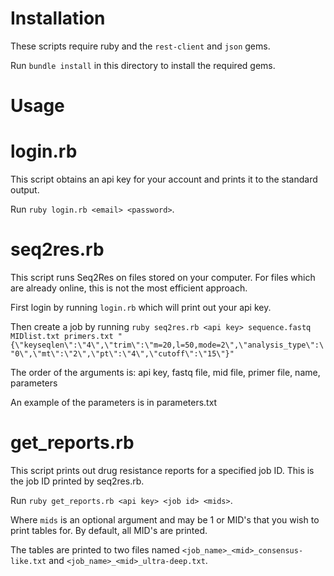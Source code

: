 Installation
=

These scripts require ruby and the `rest-client` and `json` gems.

Run `bundle install` in this directory to install the required gems.

Usage
=

login.rb
==

This script obtains an api key for your account and prints it to the standard output.

Run `ruby login.rb <email> <password>`.

seq2res.rb
==

This script runs Seq2Res on files stored on your computer. For files which are already online, this is not the most efficient approach.

First login by running `login.rb` which will print out your api key.

Then create a job by running `ruby seq2res.rb <api key> sequence.fastq MIDlist.txt primers.txt "{\"keyseqlen\":\"4\",\"trim\":\"m=20,l=50,mode=2\",\"analysis_type\":\"0\",\"mt\":\"2\",\"pt\":\"4\",\"cutoff\":\"15\"}"`

The order of the arguments is: api key, fastq file, mid file, primer file, name, parameters

An example of the parameters is in parameters.txt

get_reports.rb
==

This script prints out drug resistance reports for a specified job ID. This is the job ID printed by seq2res.rb. 

Run `ruby get_reports.rb <api key> <job id> <mids>`.

Where `mids` is an optional argument and may be 1 or MID's that you wish to print tables for. By default, all MID's are printed.

The tables are printed to two files named `<job_name>_<mid>_consensus-like.txt` and `<job_name>_<mid>_ultra-deep.txt`.
